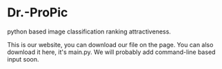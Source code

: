 # Dr.-ProPic
python based image classification ranking attractiveness.

This is our website, you can download our file on the page. 
You can also download it here, it's main.py. We will probably add command-line based input soon.
